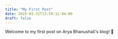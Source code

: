 ```yaml
---
title: "My First Post"
date: 2025-03-31T13:59:12-04:00
draft: false
---
```


Welcome to my first post on Arya Bhanushali's blog! 🎉